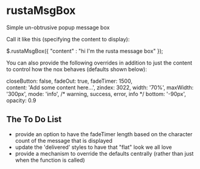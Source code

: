 rustaMsgBox
============================

Simple un-obtrusive popup message box

Call it like this (specifying the content to display):

$.rustaMsgBox({ "content" : "hi I'm the rusta message box" });

You can also provide the following overrides in addition to just the content to control how the nox behaves (defaults shown below):

closeButton: false,
fadeOut: true,
fadeTimer: 1500,            
content: 'Add some content here...',
zindex: 3022,
width: '70%',
maxWidth: '300px',
mode: 'info', /* warning, success, error, info */
bottom: '-90px',
opacity: 0.9


## The To Do List

- provide an option to have the fadeTimer length based on the character count of the message that is displayed
- update the 'delivered' styles to have that "flat" look we all love
- provide a mechanism to override the defaults centrally (rather than just when the function is called)